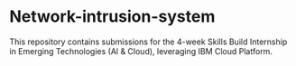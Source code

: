 # Network-intrusion-system
This repository contains submissions for the 4-week Skills Build Internship in Emerging Technologies (Al &amp; Cloud), leveraging IBM Cloud Platform.
